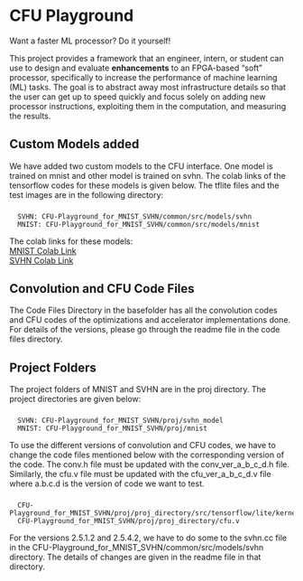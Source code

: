 # CFU Playground

Want a faster ML processor?   Do it yourself!

This project provides a framework that an engineer, intern, or student can use to design and evaluate **enhancements** to an FPGA-based “soft” processor, specifically to increase the performance of machine learning (ML) tasks.   The goal is to abstract away most infrastructure details so that the user can get up to speed quickly and focus solely on adding new processor instructions, exploiting them in the computation, and measuring the results.

## Custom Models added

We have added two custom models to the CFU interface. One model is trained on mnist and other model is trained on svhn. The colab links of the tensorflow codes for these models is given below. The tflite files and the test images are in the following directory: 
### 
      SVHN: CFU-Playground_for_MNIST_SVHN/common/src/models/svhn
      MNIST: CFU-Playground_for_MNIST_SVHN/common/src/models/mnist

The colab links for these models:\
[MNIST Colab Link](https://colab.research.google.com/drive/1ovj-CpMuyoi6m-YwtIhMoNlD3bcFiFBS#scrollTo=OHMCM26e2JWO)\
[SVHN Colab Link](https://colab.research.google.com/drive/1vgYmTibGcwm5q-qXC-bBHECLKY8woinw#scrollTo=pH9_IWJgNxDe)

## Convolution and CFU Code Files
  The Code Files Directory in the basefolder has all the convolution codes and CFU codes of the optimizations and accelerator implementations done. For details of the versions, please go through the readme file in the code files directory.
     
## Project Folders
  The project folders of MNIST and SVHN are in the proj directory. The project directories are given below:
###
      SVHN: CFU-Playground_for_MNIST_SVHN/proj/svhn_model
      MNIST: CFU-Playground_for_MNIST_SVHN/proj/mnist
  To use the different versions of convolution and CFU codes, we have to change the code files mentioned below with the corresponding version of the code. The conv.h file must be updated with the conv_ver_a_b_c_d.h file. Similarly, the cfu.v file must be updated with the cfu_ver_a_b_c_d.v file where a.b.c.d is the version of code we want to test.
###
      CFU-Playground_for_MNIST_SVHN/proj/proj_directory/src/tensorflow/lite/kernels/internal/reference/integer_ops/conv.h
      CFU-Playground_for_MNIST_SVHN/proj/proj_directory/cfu.v
  For the versions 2.5.1.2 and 2.5.4.2, we have to do some to the svhn.cc file in the CFU-Playground_for_MNIST_SVHN/common/src/models/svhn directory. The details of changes are given in the readme file in that directory.
      



